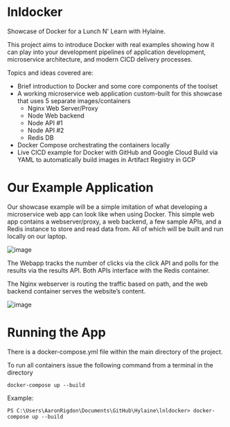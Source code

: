 # lnldocker
Showcase of Docker for a Lunch N' Learn with Hylaine.

This project aims to introduce Docker with real examples showing how it can play into your development pipelines of application development, microservice architecture, and modern CICD delivery processes. 

Topics and ideas covered are:

- Brief introduction to Docker and some core components of the toolset
- A working microservice web application custom-built for this showcase that uses 5 separate images/containers
   - Nginx Web Server/Proxy
   - Node Web backend
   -	Node API #1
   -	Node API #2
   -	Redis DB
-	Docker Compose orchestrating the containers locally
-	Live CICD example for Docker with GitHub and Google Cloud Build via YAML to automatically build images in Artifact Registry in GCP

# Our Example Application

Our showcase example will be a simple imitation of what developing a microservice web app can look like when using Docker. 
This simple web app contains a webserver/proxy, a web backend, a few sample APIs, and a Redis instance to store and read data from. All of which will be built and run locally on our laptop.

![image](https://user-images.githubusercontent.com/51674375/168856180-9dcfb349-8fa6-4d70-b1c2-a7a30f3af3ee.png)

The Webapp tracks the number of clicks via the click API and polls for the results via the results API. Both APIs interface with the Redis container.

The Nginx webserver is routing the traffic based on path, and the web backend container serves the website’s content.

![image](https://user-images.githubusercontent.com/51674375/168856335-1534cbe5-b430-42ae-893e-b0f2a2150b5e.png)

# Running the App
There is a docker-compose.yml file within the main directory of the project.

To run all containers issue the following command from a terminal in the directory
```
docker-compose up --build
```
Example:
```
PS C:\Users\AaronRigdon\Documents\GitHub\Hylaine\lnldocker> docker-compose up --build
```
